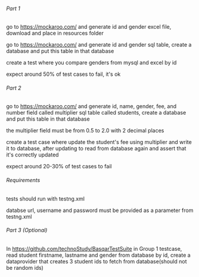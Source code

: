 ###### Part 1

go to https://mockaroo.com/ and generate id and gender excel file, download and place in resources folder

go to https://mockaroo.com/ and generate id and gender sql table, create a database and put this table in that database

create a test where you compare genders from mysql and excel by id

expect around 50% of test cases to fail, it's ok
###### Part 2

go to https://mockaroo.com/ and generate id, name, gender, fee, and number field called multiplier sql table called students,
 create a database and put this table in that database
 
the multiplier field must be from 0.5 to 2.0 with 2 decimal places

create a test case where update the student's fee using multiplier and write it to database, after updating to read from database again and assert that it's correctly updated
 
expect around 20-30% of test cases to fail

###### Requirements
tests should run with testng.xml

databse url, username and password must be provided as a parameter from testng.xml

 
###### Part 3 (Optional)
In https://github.com/technoStudy/BasqarTestSuite in Group 1 testcase, read student firstname, lastname and gender from database by id, create a dataprovider that creates 3 student ids to fetch from database(should not be random ids)
